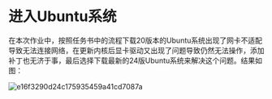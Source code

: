 # 进入Ubuntu系统

在本次作业中，按照任务书中的流程下载20版本的Ubuntu系统出现了网卡不适配导致无法连接网络，在更新内核后显卡驱动又出现了问题导致仍然无法操作，添加补丁也无济于事，最后选择下载最新的24版Ubuntu系统来解决这个问题。结果如图：

![e16f3290d24c175935459a41cd7087a](D:\HuaweiMoveData\Users\宇轩\Desktop\e16f3290d24c175935459a41cd7087a.png)